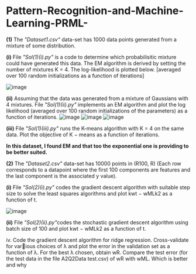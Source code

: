 # Pattern-Recognition-and-Machine-Learning-PRML-
<b>(1)</b> The <i>"Dataset1.csv"</i> data-set has 1000 data points generated from a mixture of some distribution.
<p>
  <b>(i)</b> File <i>"Sol(1)(i).py"</i> is a code to determine which probabilisitic mixture could have generated this data. The EM algorithm is derived by setting the       number of mixtures K = 4. The log-likelihood is plotted below. [averaged over 100 random initializations as a function of iterations]
  </p>
  
  ![image](https://user-images.githubusercontent.com/62890614/233840589-a49a7481-d081-47fc-a9df-0eb0e6a71350.png)


  <b>(ii)</b> Assuming that the data was generated from a mixture of Gaussians with 4 mixtures. File <i>"Sol(1)(ii).py"</i> implements an EM algorithm and plot the log        likelihood (averaged over 100 random initializations of the parameters) as a function of iterations.
  ![image](https://user-images.githubusercontent.com/62890614/233840691-a2750217-4bee-470e-982f-6bd33ded6b07.png)
  ![image](https://user-images.githubusercontent.com/62890614/233840719-8f86dc65-1fe6-46a7-9e95-bea032b85883.png)
  ![image](https://user-images.githubusercontent.com/62890614/233840734-b419dd11-58b6-45d6-b267-52f3cd2619e5.png)
  
  <b>(iii)</b> File <i>"Sol(1)(iii).py"</i> runs the K-means algorithm with K = 4 on the same data. Plot the objective of K − means as a function of iterations.
  
  <b>In this dataset, I found EM and that too the exponential one is providing to be better suited.</b>
 </p>
 <p>
<b>(2)</b> The <i>"Dataset2.csv"</i> data-set has 10000 points in (R100, R) (Each row corresponds to a datapoint where the first 100 components are features and the        last component is the associated y value).
  <p>
  <b>(i)</b> File <i>"Sol(2)(i).py"</i> codes the gradient descent algorithm with suitable step size to solve the least squares algorithms and plot kwt − wMLk2 as a      function of t.
 </br>

![image](https://user-images.githubusercontent.com/62890614/233841787-3b242f9d-1a17-4535-924c-745fdf7603b6.png)

  <b>(ii)</b> File <i>"Sol(2)(ii).py"</i>codes the stochastic gradient descent algorithm using batch size of 100 and plot kwt − wMLk2 as a function of t. 
  
iv. Code the gradient descent algorithm for ridge regression. Cross-validate for various choices of λ and plot the error in the validation set as a function of λ. For
the best λ chosen, obtain wR. Compare the test error (for the test data in the
file A2Q2Data test.csv) of wR with wML. Which is better and why
    </p>
</p>

